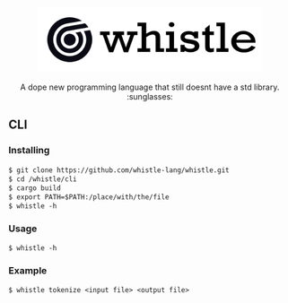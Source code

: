 <h1 align="center">
  <img src="https://github.com/whistle-lang/assets/raw/master/whistle_horizontal_dark.svg" width="400px" align="center" />
</h1>

<p align="center">
  A dope new programming language that still doesnt have a std library. :sunglasses:
</p>

## CLI

### Installing

```base
$ git clone https://github.com/whistle-lang/whistle.git
$ cd /whistle/cli
$ cargo build
$ export PATH=$PATH:/place/with/the/file
$ whistle -h
```

### Usage

```
$ whistle -h
```

### Example

```
$ whistle tokenize <input file> <output file>

```

